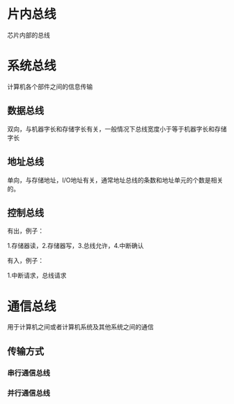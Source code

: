 # 片内总线

芯片内部的总线

# 系统总线

计算机各个部件之间的信息传输

## 数据总线

双向，与机器字长和存储字长有关，一般情况下总线宽度小于等于机器字长和存储字长

## 地址总线

单向，与存储地址，I/O地址有关，通常地址总线的条数和地址单元的个数是相关的。

## 控制总线

有出，例子：

1.存储器读，2.存储器写，3.总线允许，4.中断确认

有入，例子：

1.中断请求，总线请求

# 通信总线

用于计算机之间或者计算机系统及其他系统之间的通信

## 传输方式

### 串行通信总线

### 并行通信总线



